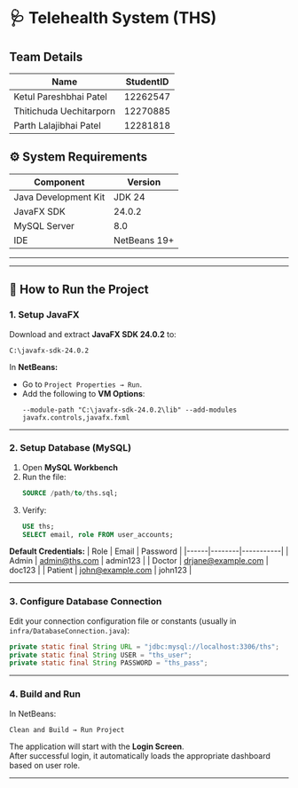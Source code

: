 # 🩺 Telehealth System (THS)

## Team Details
| Name | StudentID |
|------------|----------|
| Ketul Pareshbhai Patel | 12262547  |
| Thitichuda Uechitarporn | 12270885 |
| Parth Lalajibhai Patel | 12281818  |


## ⚙️ System Requirements

| Component | Version |
|------------|----------|
| Java Development Kit | JDK 24  |
| JavaFX SDK | 24.0.2 |
| MySQL Server | 8.0  |
| IDE | NetBeans 19+  |

---
---

## 🚀 How to Run the Project

### 1. Setup JavaFX
Download and extract **JavaFX SDK 24.0.2** to:
```
C:\javafx-sdk-24.0.2
```

In **NetBeans:**
- Go to `Project Properties → Run`.
- Add the following to **VM Options**:
  ```
  --module-path "C:\javafx-sdk-24.0.2\lib" --add-modules javafx.controls,javafx.fxml
  ```

---

### 2. Setup Database (MySQL)

1. Open **MySQL Workbench**   
2. Run the file:  
   ```sql
   SOURCE /path/to/ths.sql;
   ```
3. Verify:
   ```sql
   USE ths;
   SELECT email, role FROM user_accounts;
   ```

**Default Credentials:**
| Role | Email | Password |
|------|--------|-----------|
| Admin | admin@ths.com | admin123 |
| Doctor | drjane@example.com | doc123 |
| Patient | john@example.com | john123 |

---

### 3. Configure Database Connection
Edit your connection configuration file or constants (usually in `infra/DatabaseConnection.java`):

```java
private static final String URL = "jdbc:mysql://localhost:3306/ths";
private static final String USER = "ths_user";
private static final String PASSWORD = "ths_pass";
```

---

### 4. Build and Run
In NetBeans:
```
Clean and Build → Run Project
```

The application will start with the **Login Screen**.  
After successful login, it automatically loads the appropriate dashboard based on user role.

---
